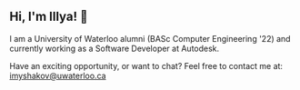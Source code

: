 ## Hi, I'm Illya! 👋

I am a University of Waterloo alumni (BASc Computer Engineering '22) and currently working as a Software Developer at Autodesk.

Have an exciting opportunity, or want to chat? Feel free to contact me at: imyshakov@uwaterloo.ca

<!--
**IllyaMyshakov/IllyaMyshakov** is a ✨ _special_ ✨ repository because its `README.md` (this file) appears on your GitHub profile.

Here are some ideas to get you started:

- 🔭 I’m currently working on ...
- 🌱 I’m currently learning ...
- 👯 I’m looking to collaborate on ...
- 🤔 I’m looking for help with ...
- 💬 Ask me about ...
- 📫 How to reach me: ...
- 😄 Pronouns: ...
- ⚡ Fun fact: ...
-->
